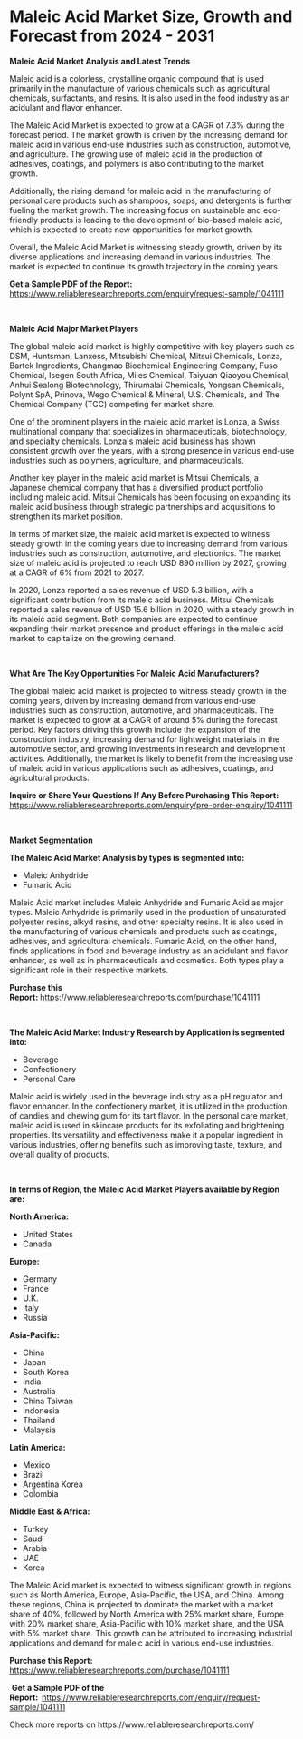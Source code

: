 <p><h1>Maleic Acid Market Size, Growth and Forecast from 2024 - 2031</h1></p><p><strong>Maleic Acid Market Analysis and Latest Trends</strong></p>
<p><p>Maleic acid is a colorless, crystalline organic compound that is used primarily in the manufacture of various chemicals such as agricultural chemicals, surfactants, and resins. It is also used in the food industry as an acidulant and flavor enhancer.</p><p>The Maleic Acid Market is expected to grow at a CAGR of 7.3% during the forecast period. The market growth is driven by the increasing demand for maleic acid in various end-use industries such as construction, automotive, and agriculture. The growing use of maleic acid in the production of adhesives, coatings, and polymers is also contributing to the market growth.</p><p>Additionally, the rising demand for maleic acid in the manufacturing of personal care products such as shampoos, soaps, and detergents is further fueling the market growth. The increasing focus on sustainable and eco-friendly products is leading to the development of bio-based maleic acid, which is expected to create new opportunities for market growth.</p><p>Overall, the Maleic Acid Market is witnessing steady growth, driven by its diverse applications and increasing demand in various industries. The market is expected to continue its growth trajectory in the coming years.</p></p>
<p><strong>Get a Sample PDF of the Report:&nbsp;</strong> <a href="https://www.reliableresearchreports.com/enquiry/request-sample/1041111">https://www.reliableresearchreports.com/enquiry/request-sample/1041111</a></p>
<p>&nbsp;</p>
<p><strong>Maleic Acid Major Market Players</strong></p>
<p><p>The global maleic acid market is highly competitive with key players such as DSM, Huntsman, Lanxess, Mitsubishi Chemical, Mitsui Chemicals, Lonza, Bartek Ingredients, Changmao Biochemical Engineering Company, Fuso Chemical, Isegen South Africa, Miles Chemical, Taiyuan Qiaoyou Chemical, Anhui Sealong Biotechnology, Thirumalai Chemicals, Yongsan Chemicals, Polynt SpA, Prinova, Wego Chemical & Mineral, U.S. Chemicals, and The Chemical Company (TCC) competing for market share.</p><p>One of the prominent players in the maleic acid market is Lonza, a Swiss multinational company that specializes in pharmaceuticals, biotechnology, and specialty chemicals. Lonza's maleic acid business has shown consistent growth over the years, with a strong presence in various end-use industries such as polymers, agriculture, and pharmaceuticals.</p><p>Another key player in the maleic acid market is Mitsui Chemicals, a Japanese chemical company that has a diversified product portfolio including maleic acid. Mitsui Chemicals has been focusing on expanding its maleic acid business through strategic partnerships and acquisitions to strengthen its market position.</p><p>In terms of market size, the maleic acid market is expected to witness steady growth in the coming years due to increasing demand from various industries such as construction, automotive, and electronics. The market size of maleic acid is projected to reach USD 890 million by 2027, growing at a CAGR of 6% from 2021 to 2027.</p><p>In 2020, Lonza reported a sales revenue of USD 5.3 billion, with a significant contribution from its maleic acid business. Mitsui Chemicals reported a sales revenue of USD 15.6 billion in 2020, with a steady growth in its maleic acid segment. Both companies are expected to continue expanding their market presence and product offerings in the maleic acid market to capitalize on the growing demand.</p></p>
<p>&nbsp;</p>
<p><strong>What Are The Key Opportunities For Maleic Acid Manufacturers?</strong></p>
<p><p>The global maleic acid market is projected to witness steady growth in the coming years, driven by increasing demand from various end-use industries such as construction, automotive, and pharmaceuticals. The market is expected to grow at a CAGR of around 5% during the forecast period. Key factors driving this growth include the expansion of the construction industry, increasing demand for lightweight materials in the automotive sector, and growing investments in research and development activities. Additionally, the market is likely to benefit from the increasing use of maleic acid in various applications such as adhesives, coatings, and agricultural products.</p></p>
<p><strong>Inquire or Share Your Questions If Any Before Purchasing This Report:</strong> <a href="https://www.reliableresearchreports.com/enquiry/pre-order-enquiry/1041111">https://www.reliableresearchreports.com/enquiry/pre-order-enquiry/1041111</a></p>
<p>&nbsp;</p>
<p><strong>Market Segmentation</strong></p>
<p><strong>The Maleic Acid Market Analysis by types is segmented into:</strong></p>
<p><ul><li>Maleic Anhydride</li><li>Fumaric Acid</li></ul></p>
<p><p>Maleic Acid market includes Maleic Anhydride and Fumaric Acid as major types. Maleic Anhydride is primarily used in the production of unsaturated polyester resins, alkyd resins, and other specialty resins. It is also used in the manufacturing of various chemicals and products such as coatings, adhesives, and agricultural chemicals. Fumaric Acid, on the other hand, finds applications in food and beverage industry as an acidulant and flavor enhancer, as well as in pharmaceuticals and cosmetics. Both types play a significant role in their respective markets.</p></p>
<p><strong>Purchase this Report:&nbsp;</strong><a href="https://www.reliableresearchreports.com/purchase/1041111">https://www.reliableresearchreports.com/purchase/1041111</a></p>
<p>&nbsp;</p>
<p><strong>The Maleic Acid Market Industry Research by Application is segmented into:</strong></p>
<p><ul><li>Beverage</li><li>Confectionery</li><li>Personal Care</li></ul></p>
<p><p>Maleic acid is widely used in the beverage industry as a pH regulator and flavor enhancer. In the confectionery market, it is utilized in the production of candies and chewing gum for its tart flavor. In the personal care market, maleic acid is used in skincare products for its exfoliating and brightening properties. Its versatility and effectiveness make it a popular ingredient in various industries, offering benefits such as improving taste, texture, and overall quality of products.</p></p>
<p>&nbsp;</p>
<p><strong>In terms of Region, the Maleic Acid Market Players available by Region are:</strong></p>
<p>
    <p> <strong> North America: </strong>
        <ul>
            <li>United States</li>
            <li>Canada</li>
        </ul>
        </p> 
    <p> <strong> Europe: </strong>
        <ul>
            <li>Germany</li>
            <li>France</li>
            <li>U.K.</li>
            <li>Italy</li>
            <li>Russia</li>
        </ul>
        </p> 
    <p> <strong> Asia-Pacific: </strong>
        <ul>
            <li>China</li>
            <li>Japan</li>
            <li>South Korea</li>
            <li>India</li>
            <li>Australia</li>
            <li>China Taiwan</li>
            <li>Indonesia</li>
            <li>Thailand</li>
            <li>Malaysia</li>
        </ul>
        </p> 
    <p> <strong> Latin America: </strong>
        <ul>
            <li>Mexico</li>
            <li>Brazil</li>
            <li>Argentina Korea</li>
            <li>Colombia</li>
        </ul>
        </p> 
    <p> <strong> Middle East & Africa: </strong>
        <ul>
            <li>Turkey</li>
            <li>Saudi</li>
            <li>Arabia</li>
            <li>UAE</li>
            <li>Korea</li>
        </ul>
    </p>
    </p>
<p><p>The Maleic Acid market is expected to witness significant growth in regions such as North America, Europe, Asia-Pacific, the USA, and China. Among these regions, China is projected to dominate the market with a market share of 40%, followed by North America with 25% market share, Europe with 20% market share, Asia-Pacific with 10% market share, and the USA with 5% market share. This growth can be attributed to increasing industrial applications and demand for maleic acid in various end-use industries.</p></p>
<p><strong>Purchase this Report: </strong><a href="https://www.reliableresearchreports.com/purchase/1041111">https://www.reliableresearchreports.com/purchase/1041111</a></p>
<p>&nbsp;<strong>Get a Sample PDF of the Report:&nbsp;&nbsp;</strong><a href="https://www.reliableresearchreports.com/enquiry/request-sample/1041111">https://www.reliableresearchreports.com/enquiry/request-sample/1041111</a></p>
<p><strong></strong></p>
<p>Check more reports on https://www.reliableresearchreports.com/</p>